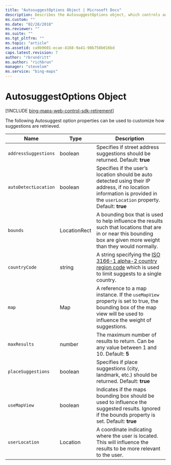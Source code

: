 ```yaml
---
title: "AutosuggestOptions Object | Microsoft Docs"
description: Describes the AutosuggestOptions object, which controls autosuggest options, and descriptions of each of its properties.
ms.custom: ""
ms.date: "02/28/2018"
ms.reviewer: ""
ms.suite: ""
ms.tgt_pltfrm: ""
ms.topic: "article"
ms.assetid: ca9b9601-ecae-4168-9a41-98b758b016bd
caps.latest.revision: 7
author: "rbrundritt"
ms.author: "richbrun"
manager: "stevelom"
ms.service: "bing-maps"
---
```


# AutosuggestOptions Object

[!INCLUDE [bing-maps-web-control-sdk-retirement](../../includes/bing-maps-web-control-sdk-retirement.md)]

The following Autosuggest option properties can be used to customize how suggestions are retrieved. 

Name                   | Type               | Description
---------------------- | ------------------ | --------------------------------------------------
`addressSuggestions`   | boolean            | Specifies if street address suggestions should be returned. Default: **true**
`autoDetectLocation`   | boolean            | Specifies if the user’s location should be auto detected using their IP address, if no location information is provided in the `userLocation` property. Default: **true**
`bounds`               | LocationRect       | A bounding box that is used to help influence the results such that locations that are in or near this bounding box are given more weight than they would normally. 
`countryCode` | string | A string specifying the [ISO 3166-1 alpha-2 country region code](https://en.wikipedia.org/wiki/ISO_3166-1_alpha-2) which is used to limit suggests to a single country. 
`map`                  | Map                | A reference to a map instance. If the `useMapView` property is set to true, the bounding box of the map view will be used to influence the weight of suggestions.
`maxResults`           | number             | The maximum number of results to return. Can be any value between 1 and 10. Default: **5**
`placeSuggestions`     | boolean            | Specifies if place suggestions (city, landmark, etc.) should be returned. Default: **true**
`useMapView`           | boolean            | Indicates if the maps bounding box should be used to influence the suggested results. Ignored if the bounds property is set. Default: **true**
`userLocation`         | Location           | A coordinate indicating where the user is located. This will influence the results to be more relevant to the user. 
